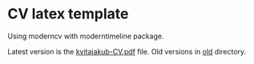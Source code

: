 # CV latex template
Using moderncv with moderntimeline package.

Latest version is the [kvitajakub-CV.pdf](kvitajakub-CV.pdf) file.
Old versions in [old](old) directory.
